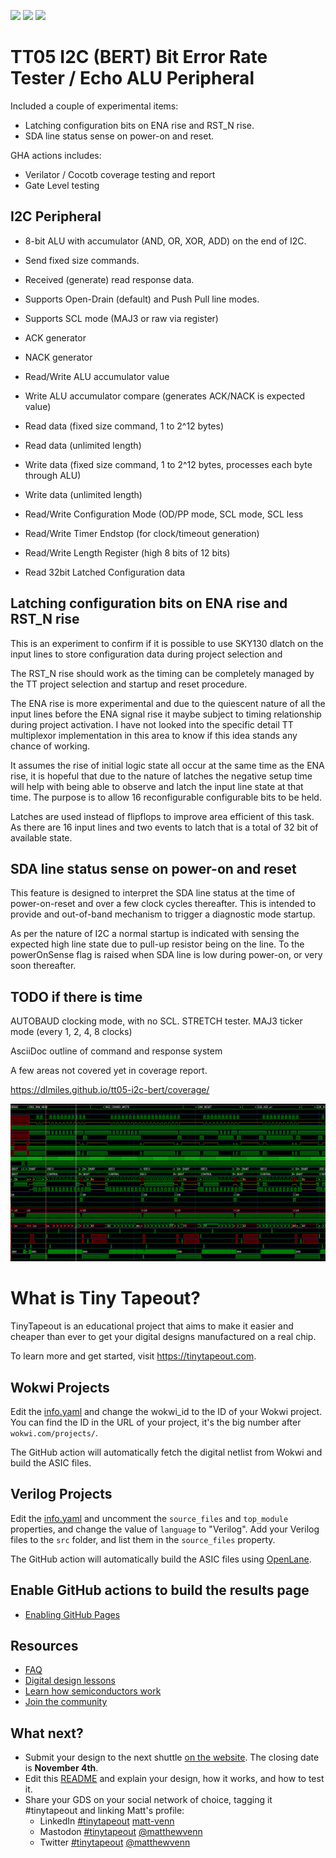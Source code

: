 ![](../../workflows/gds/badge.svg) ![](../../workflows/docs/badge.svg) ![](../../workflows/wokwi_test/badge.svg)

# TT05 I2C (BERT) Bit Error Rate Tester / Echo ALU Peripheral


Included a couple of experimental items:
 * Latching configuration bits on ENA rise and RST_N rise.
 * SDA line status sense on power-on and reset.

GHA actions includes:

 * Verilator / Cocotb coverage testing and report
 * Gate Level testing



## I2C Peripheral

 * 8-bit ALU with accumulator (AND, OR, XOR, ADD) on the end of I2C.

 * Send fixed size commands.
 * Received (generate) read response data.

 * Supports Open-Drain (default) and Push Pull line modes.
 * Supports SCL mode (MAJ3 or raw via register)

 * ACK generator
 * NACK generator

 * Read/Write ALU accumulator value
 * Write ALU accumulator compare (generates ACK/NACK is expected value)

 * Read data (fixed size command, 1 to 2^12 bytes)
 * Read data (unlimited length)
 * Write data (fixed size command, 1 to 2^12 bytes, processes each byte through ALU)
 * Write data (unlimited length)

 * Read/Write Configuration Mode (OD/PP mode, SCL mode, SCL less
 * Read/Write Timer Endstop (for clock/timeout generation)
 * Read/Write Length Register (high 8 bits of 12 bits)
 * Read 32bit Latched Configuration data


## Latching configuration bits on ENA rise and RST_N rise

This is an experiment to confirm if it is possible to use SKY130 dlatch on
the input lines to store configuration data during project selection and

The RST_N rise should work as the timing can be completely managed by the TT
project selection and startup and reset procedure.

The ENA rise is more experimental and due to the quiescent nature of all the
input lines before the ENA signal rise it maybe subject to timing relationship
during project activation.  I have not looked into the specific detail TT
multiplexor implementation in this area to know if this idea stands any chance
of working.

It assumes the rise of initial logic state all occur at the same time as the
ENA rise, it is hopeful that due to the nature of latches the negative setup
time will help with being able to observe and latch the input line state at
that time.  The purpose is to allow 16 reconfigurable configurable bits
to be held.

Latches are used instead of flipflops to improve area efficient of this
task.  As there are 16 input lines and two events to latch that is a
total of 32 bit of available state.


## SDA line status sense on power-on and reset

This feature is designed to interpret the SDA line status at the time of
power-on-reset and over a few clock cycles thereafter.  This is intended to
provide and out-of-band mechanism to trigger a diagnostic mode startup.

As per the nature of I2C a normal startup is indicated with sensing the
expected high line state due to pull-up resistor being on the line. To the
powerOnSense flag is raised when SDA line is low during power-on, or very
soon thereafter.


## TODO if there is time

AUTOBAUD clocking mode, with no SCL.
STRETCH tester.
MAJ3 ticker mode (every 1, 2, 4, 8 clocks)

AsciiDoc outline of command and response system

A few areas not covered yet in coverage report.

https://dlmiles.github.io/tt05-i2c-bert/coverage/


![VCD Image](tt05-i2c-bert.png)



###

# What is Tiny Tapeout?

TinyTapeout is an educational project that aims to make it easier and cheaper than ever to get your digital designs manufactured on a real chip.

To learn more and get started, visit https://tinytapeout.com.

## Wokwi Projects

Edit the [info.yaml](info.yaml) and change the wokwi_id to the ID of your Wokwi project. You can find the ID in the URL of your project, it's the big number after `wokwi.com/projects/`.

The GitHub action will automatically fetch the digital netlist from Wokwi and build the ASIC files.

## Verilog Projects

Edit the [info.yaml](info.yaml) and uncomment the `source_files` and `top_module` properties, and change the value of `language` to "Verilog". Add your Verilog files to the `src` folder, and list them in the `source_files` property.

The GitHub action will automatically build the ASIC files using [OpenLane](https://www.zerotoasiccourse.com/terminology/openlane/).

## Enable GitHub actions to build the results page

- [Enabling GitHub Pages](https://tinytapeout.com/faq/#my-github-action-is-failing-on-the-pages-part)

## Resources

- [FAQ](https://tinytapeout.com/faq/)
- [Digital design lessons](https://tinytapeout.com/digital_design/)
- [Learn how semiconductors work](https://tinytapeout.com/siliwiz/)
- [Join the community](https://discord.gg/rPK2nSjxy8)

## What next?

- Submit your design to the next shuttle [on the website](https://tinytapeout.com/#submit-your-design). The closing date is **November 4th**.
- Edit this [README](README.md) and explain your design, how it works, and how to test it.
- Share your GDS on your social network of choice, tagging it #tinytapeout and linking Matt's profile:
  - LinkedIn [#tinytapeout](https://www.linkedin.com/search/results/content/?keywords=%23tinytapeout) [matt-venn](https://www.linkedin.com/in/matt-venn/)
  - Mastodon [#tinytapeout](https://chaos.social/tags/tinytapeout) [@matthewvenn](https://chaos.social/@matthewvenn)
  - Twitter [#tinytapeout](https://twitter.com/hashtag/tinytapeout?src=hashtag_click) [@matthewvenn](https://twitter.com/matthewvenn)

